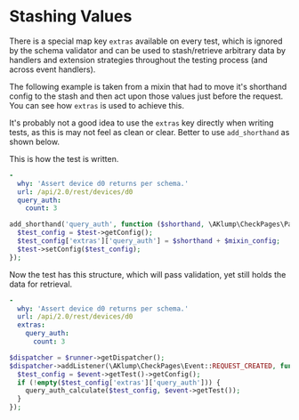 <!--
id: stash
-->

# Stashing Values

There is a special map key `extras` available on every test, which is ignored by the schema validator and can be used to stash/retrieve arbitrary data by handlers and extension strategies throughout the testing process (and across event handlers).

The following example is taken from a mixin that had to move it's shorthand config to the stash and then act upon those values just before the request. You can see how `extras` is used to achieve this.

It's probably not a good idea to use the `extras` key directly when writing tests, as this is may not feel as clean or clear. Better to use `add_shorthand` as shown below.

This is how the test is written.

```yaml
-
  why: 'Assert device d0 returns per schema.'
  url: /api/2.0/rest/devices/d0
  query_auth:
    count: 3
```

```php
add_shorthand('query_auth', function ($shorthand, \AKlump\CheckPages\Parts\Test $test) use ($mixin_config) {
  $test_config = $test->getConfig();
  $test_config['extras']['query_auth'] = $shorthand + $mixin_config;
  $test->setConfig($test_config);
});
```

Now the test has this structure, which will pass validation, yet still holds the data for retrieval.

```yaml
-
  why: 'Assert device d0 returns per schema.'
  url: /api/2.0/rest/devices/d0
  extras:
    query_auth:
      count: 3
```

```php
$dispatcher = $runner->getDispatcher();
$dispatcher->addListener(\AKlump\CheckPages\Event::REQUEST_CREATED, function (\AKlump\CheckPages\Event\DriverEventInterface $event) {
  $test_config = $event->getTest()->getConfig();
  if (!empty($test_config['extras']['query_auth'])) {
    query_auth_calculate($test_config, $event->getTest());
  }
});

```

